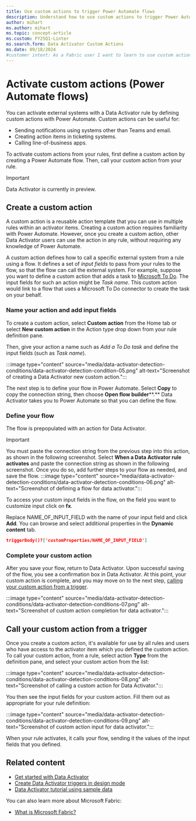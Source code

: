 ```yaml
---
title: Use custom actions to trigger Power Automate flows
description: Understand how to use custom actions to trigger Power Automate flows with Data Activator and achieve seamless integration between systems.
author: mihart
ms.author: mihart
ms.topic: concept-article
ms.custom: FY25Q1-Linter
ms.search.form: Data Activator Custom Actions
ms.date: 09/18/2024
#customer intent: As a Fabric user I want to learn to use custom actions to trigger Power Automate flows.
---
```


# Activate custom actions (Power Automate flows)

You can activate external systems with a Data Activator rule by defining custom actions with Power Automate. Custom actions can be useful for:

* Sending notifications using systems other than Teams and email.
* Creating action items in ticketing systems.
* Calling line-of-business apps.

To activate custom actions from your rules, first define a custom action by creating a Power Automate flow. Then, call your custom action from your rule.

> [!IMPORTANT]
> Data Activator is currently in preview.

## Create a custom action

A custom action is a reusable action template that you can use in multiple rules within an activator items. Creating a custom action requires familiarity with Power Automate. However, once you create a custom action, other Data Activator users can use the action in any rule, without requiring any knowledge of Power Automate.

A custom action defines how to call a specific external system from a rule using a flow. It defines a set of *input fields* to pass from your rules to the flow, so that the flow can call the external system. For example, suppose you want to define a custom action that adds a task to [Microsoft To Do](https://to-do.office.com/tasks/). The input fields for such an action might be *Task name*. This custom action would link to a flow that uses a Microsoft To Do connector to create the task on your behalf.

### Name your action and add input fields

To create a custom action, select **Custom action** from the Home tab or select **New custom action** in the Action type drop down from your rule definition pane. 

Then, give your action a name such as *Add a To Do task* and define the input fields (such as _Task name_).

:::image type="content" source="media/data-activator-detection-conditions/data-activator-detection-condition-05.png" alt-text="Screenshot of creating a Data Activator new custom action.":::

The next step is to define your flow in Power Automate. Select **Copy** to copy the connection string, then choose **Open flow builder****.** Data Activator takes you to Power Automate so that you can define the flow.

### Define your flow

The flow is prepopulated with an action for Data Activator.

> [!IMPORTANT]
> You must paste the connection string from the previous step into this action, as shown in the following screenshot. Select **When a Data Activator rule activates** and paste the connection string as shown in the following screenshot. Once you do so, add further steps to your flow as needed, and save the flow.
:::image type="content" source="media/data-activator-detection-conditions/data-activator-detection-conditions-06.png" alt-text="Screenshot of defining a flow for data activator.":::

To access your custom input fields in the flow, on the field you want to customize input click on **fx**. 

Replace NAME\_OF\_INPUT\_FIELD with the name of your input field and click **Add**. You can browse and select additional properties in the **Dynamic content** tab.

```json
triggerBody()?['customProperties/NAME_OF_INPUT_FIELD']
```

### Complete your custom action

After you save your flow, return to Data Activator. Upon successful saving of the flow, you see a confirmation box in Data Activator. At this point, your custom action is complete, and you may move on to the next step, [calling your custom action from a trigger](#call-your-custom-action-from-a-trigger). 

:::image type="content" source="media/data-activator-detection-conditions/data-activator-detection-conditions-07.png" alt-text="Screenshot of custom action completion for data activator.":::

## Call your custom action from a trigger

Once you create a custom action, it's available for use by all rules and users who have access to the activator item which you defined the custom action. To call your custom action, from a rule, select action **Type** from the definition pane, and select your custom action from the list:

:::image type="content" source="media/data-activator-detection-conditions/data-activator-detection-conditions-08.png" alt-text="Screenshot of calling a custom action for Data Activator.":::

You then see the input fields for your custom action. Fill them out as appropriate for your rule definition:

:::image type="content" source="media/data-activator-detection-conditions/data-activator-detection-conditions-09.png" alt-text="Screenshot of custom action input for data activator.":::

When your rule activates, it calls your flow, sending it the values of the input fields that you defined.

## Related content

* [Get started with Data Activator](data-activator-get-started.md)
* [Create Data Activator triggers in design mode](data-activator-create-triggers-design-mode.md)
* [Data Activator tutorial using sample data](data-activator-tutorial.md)

You can also learn more about Microsoft Fabric:

* [What is Microsoft Fabric?](../get-started/microsoft-fabric-overview.md)
